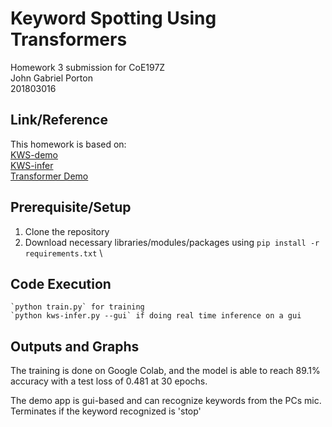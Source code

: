 # Keyword Spotting Using Transformers
Homework 3 submission for CoE197Z\
John Gabriel Porton  \
201803016

## Link/Reference
This homework is based on: \
[KWS-demo](https://github.com/roatienza/Deep-Learning-Experiments/blob/master/versions/2022/supervised/python/kws_demo.ipynb)\
[KWS-infer](https://github.com/roatienza/Deep-Learning-Experiments/blob/master/versions/2022/supervised/python/kws-infer.py)\
[Transformer Demo](https://github.com/roatienza/Deep-Learning-Experiments/blob/master/versions/2022/transformer/python/transformer_demo.ipynb)

  
## Prerequisite/Setup
1. Clone the repository
2. Download necessary libraries/modules/packages using `pip install -r requirements.txt` \
  
## Code Execution

    `python train.py` for training
    `python kws-infer.py --gui` if doing real time inference on a gui
    
## Outputs and Graphs

The training is done on Google Colab, and the model is able to reach 89.1% accuracy with a test loss of 0.481 at 30 epochs.

The demo app is gui-based and can recognize keywords from the PCs mic. Terminates if the keyword recognized is 'stop' 






